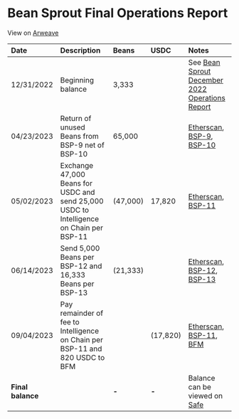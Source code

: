 # Bean Sprout Final Operations Report

View on [Arweave](https://arweave.net/aW1B_QH_su2q3063SeMLDD-AVjf9VXwjsdgfpUVSEPc)

| Date              | Description                                                                              | Beans    | USDC     | Notes                                                                                                                                                                                                                                                                             |
| :---------------- | :--------------------------------------------------------------------------------------- | :------- | :------- | :-------------------------------------------------------------------------------------------------------------------------------------------------------------------------------------------------------------------------------------------------------------------------------- |
| 12/31/2022        | Beginning balance                                                                        | 3,333    |          | See [Bean Sprout December 2022 Operations Report](https://arweave.net/nJ1cmL-tWgy1C3hXZEzf5JBtPqtKNaVbgWKCqPoXRns)                                                                                                                                                                |
| 04/23/2023        | Return of unused Beans from BSP-9 net of BSP-10                                          | 65,000   |          | [Etherscan](https://etherscan.io/tx/0x365d4ff8a1d2f04f9456637d6e1809367c39abf3e3c3b4e0379eff3f837f13b0), [BSP-9](https://arweave.net/7b70dlvfFArEbHul7nk3v9xXDefSqaSnxIzFkvL9cYY), [BSP-10](https://arweave.net/sTthYixn4VOwaJB2wy6YxwWF4H2tnGl_gyLpm9r3sIA)                      |
| 05/02/2023        | Exchange 47,000 Beans for USDC and send 25,000 USDC to Intelligence on Chain per BSP-11  | (47,000) | 17,820   | [Etherscan](https://etherscan.io/tx/0xe6cb027ddcc6a90025cbc71aa9df5c2b2b6365a6a6004b1f3f6584c1af4579d2), [BSP-11](https://arweave.net/pQk_U8vWwyk_ixLDkoRmIscqVhvIdzHNzYYEIHPEpN8)                                                                                                |
| 06/14/2023        | Send 5,000 Beans per BSP-12 and 16,333 Beans per BSP-13                                  | (21,333) |          | [Etherscan](https://etherscan.io/tx/0x97352e4a4a558ecb637ee9dd16cda6468096f5466b891a553bc85dbf08145eb8), [BSP-12](https://arweave.net/mJj6cr6bW7quIHW6E2gr3h840Exyzr73G9NQfP02-8I), [BSP-13](https://arweave.net/K1ATu9wjZUNK6kzOukHe7trWoLcgCwzdi-9gSQ156po)                     |
| 09/04/2023        | Pay remainder of fee to Intelligence on Chain per BSP-11 and 820 USDC to BFM             |          | (17,820) | [Etherscan](https://etherscan.io/tx/0x981503d045f63012bee8900eb57f32bc058b843e48b4d9dc8c24396a488f3587), [BSP-11](https://arweave.net/pQk_U8vWwyk_ixLDkoRmIscqVhvIdzHNzYYEIHPEpN8), [BFM](https://app.safe.global/balances?safe=eth%3A0x21DE18B6A8f78eDe6D16C50A167f6B222DC08DF7) |
| **Final balance** |                                                                                          | **-**    | **-**    | Balance can be viewed on [Safe](https://app.safe.global/eth:0xb7ab3f0667eFF5e2299d39C23Aa0C956e8982235/balances)                                                                                                                                                                  |
